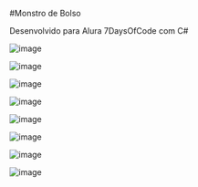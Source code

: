 #Monstro de Bolso

Desenvolvido para Alura 7DaysOfCode com C#

![image](https://github.com/user-attachments/assets/424a3182-53b8-4f92-b90f-ca4db462b3ff)

![image](https://github.com/user-attachments/assets/1ce6145d-9668-43a9-bbef-97c6ef226e02)

![image](https://github.com/user-attachments/assets/221374de-1252-4556-944f-0e96f5ef5d17)

![image](https://github.com/user-attachments/assets/48029806-9d0c-4116-8640-bc73e1176ab8)

![image](https://github.com/user-attachments/assets/eb89b600-bc05-4966-a3d1-74f5b5e90f04)

![image](https://github.com/user-attachments/assets/beccaa57-cabd-4a48-b721-92a87de91992)

![image](https://github.com/user-attachments/assets/3090f1bd-f2b2-4127-a084-fa0dff2df3bf)

![image](https://github.com/user-attachments/assets/3c8520e8-3291-49bc-8b91-4e96bde041e8)
